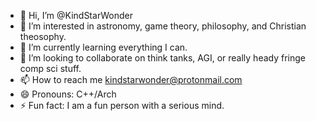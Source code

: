 - 👋 Hi, I’m @KindStarWonder
- 👀 I’m interested in astronomy, game theory, philosophy, and Christian theosophy.
- 🌱 I’m currently learning everything I can.
- 💞️ I’m looking to collaborate on think tanks, AGI, or really heady fringe comp sci stuff.
- 📫 How to reach me kindstarwonder@protonmail.com
- 😄 Pronouns: C++/Arch
- ⚡ Fun fact: I am a fun person with a serious mind.

<!---
KindStarWonder/KindStarWonder is a ✨ special ✨ repository because its `README.md` (this file) appears on your GitHub profile.
You can click the Preview link to take a look at your changes.
--->
